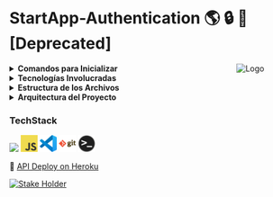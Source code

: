 # StartApp-Authentication :earth_americas: :lock: :key: [Deprecated]
<img alt="Logo" align="right" src="https://encrypted-tbn0.gstatic.com/images?q=tbn:ANd9GcTu1tfJ2N0SENG9G86Avbt6qN59vXLDAFYggA5IrspoOX4Q_irRB18laR-At4dTKZyG6VI&usqp=CAU" width="20%" />

<details>
  <summary><strong>Comandos para Inicializar</strong></summary>

### Comando para instalar paquetes
npm install  
### Comando para correr aplicacion
node server.js --Comienza a escuchar en el puerto 8080--

</details>

<details>
    <summary><strong>Tecnologías Involucradas</strong></summary>

### Node.js
[![Node Version](https://img.shields.io/badge/Node-v15.8.0-green)](https://nodejs.org/docs/latest-v15.x/api/)
Es un entorno en tiempo de ejecución multiplataforma, de código abierto, para la capa del servidor basado en el lenguaje de programación JavaScript, asíncrono, con E/S de datos en una arquitectura orientada a eventos y basado en el motor V8 de Google
### Express
[![Express](https://img.shields.io/badge/Bcryptjs-v.4.17.1-ff69b4)](https://expressjs.com/es/) 
Es un marco de aplicación web de back-end para Node.js. Está diseñado para crear aplicaciones web y API. Se lo utiliza principalmente para hacer los HTTP requests
#### Carpetas donde se uso de la tecnología dentro de la aplicación:
* server.js
### Bcryptjs
[![Bcryptjs](https://img.shields.io/badge/Bcryptjs-v.2.4.3-blueviolet)](https://www.npmjs.com/package/bcryptjs)
Es un module de node.js que permite hacer encriptaciones. Se utiliza para encriptar el password recibido
#### Carpetas donde se uso de la tecnología dentro de la aplicación:
* app/controllers/auth.controller.js
### Jsonwebtoken
[![Jsonwebtoken](https://img.shields.io/badge/Jsonwebtoken-v.8.5.1-brightgreen)](https://www.npmjs.com/package/jsonwebtoken)
JSON Web Token es un estándar abierto basado en JSON propuesto por IETF para la creación de tokens de acceso que permiten la propagación de identidad y privilegios o claims. Se utiliza para la creación de Tokens. 
#### Carpetas donde se uso de la tecnología dentro de la aplicación:
* app/controllers/auth.controller.js
### Sequelize
[![Sequelize](https://img.shields.io/badge/Sequelize-v.6.6.5-green)](https://sequelize.org/)
Sequelize es un ORM de Node.js basado en promesas para Postgres, MySQL, MariaDB, SQLite y Microsoft SQL Server. Cuenta con un sólido soporte de transacciones, relaciones, carga ansiosa y perezosa, replicación de lectura y más. Se utiliza para interactuar con Postgres

#### Carpetas donde se uso de la tecnología dentro de la aplicación:
* app/models/index.js
* app/models/user.model.js
### PostgreSQL
[![PostgreSQL](https://img.shields.io/badge/PostgreSQL-v.8.7.1-important)](https://www.postgresql.org/)
 Es un sistema de gestión de bases de datos relacional orientado a objetos y de código abierto. 
### Nodemailer
[![Node Mailer](https://img.shields.io/badge/NodeMailer-v.6.7.0-red)](https://nodemailer.com/about/)

Es un módulo de Node.js que nos permite hacer él envió de correos electrónicos. Esto se utiliza en las siguientes ocasiones:  
* Cuando un usuario se registra de manera regular (Sin hacerlo mediante Google). En ese caso se le envía un correo de confirmación a su cuenta
* Cuando un usuario registrado de manera regular, desea cambiar su contraseña 

#### Carpetas donde se uso de la tecnología dentro de la aplicación:
* app/config/email.config.js
* app/controllers/auth.controller.js
</details>
<details>
    <summary><strong>Estructura de los Archivos</strong></summary>
    
La división de las carpetas esta de la siguiente manera:
#### Config
En esta carpeta en general se encuentran los archivos de configuración de los diferentes servicios y herramientas de usamos.
* Archivos de configuración de PostgreSQL
* Archivos de configuración de Nodemailer
* Archivos de configuración de Sequelize
* Llave para uso de JsonWebToken
#### Routes
Se declaran los Endpoints que se tienen y también se divide según a los recursos que tengamos
#### Middlewares
Esta parte del código nos ayudara para comunicarnos con otros paquetes, programas o funcionalidades específicas.
* Validaciones de correo electrónicos únicos
* Verificación de Token
* Verificación de Email con formato correcto
* Validacion de Sign Up
#### Controllers
Aqui se aplica toda la logica para los endpoints, que son redireccionados en la carpeta de **Routes**
* Maneja las acciones de Sign Up & Sign In
* Recovery de passwords
* Cambio de contraseñas
#### Models
Aqui se tienen modelos que representan exactamente lo que esta en la base de datos para que Sequelize haga uso de estos modelos para la interaccion con la DB. 
</details>

<details>
    <summary><strong>Arquitectura del Proyecto</strong></summary>

A través de rutas Express, el CORS como Middleware comprobará la solicitud HTTP que coincida con una ruta antes de llegar a la capa de seguridad.

La capa de seguridad incluye:

Middleware de autenticación JWT: verificar el registro, verificar el token
Si estos middlewares arrojan algún error, se enviará un mensaje como respuesta HTTP.

Los controladores interactúan con la base de datos PostgreSQL a través de Sequelize y envían una respuesta HTTP (token, información del usuario, datos basados ​​en roles que se encuentran en la base de datos del repositorio de Servicio de Datos) al cliente.

Podriamos decir que sigue una Arquitectura del Tipo MVC.
</details>

### TechStack

<code><img height="30" src="https://emojis.slackmojis.com/emojis/images/1465929657/511/heroku.png?1465929657"></code>
<code><img height="30" src="https://raw.githubusercontent.com/github/explore/80688e429a7d4ef2fca1e82350fe8e3517d3494d/topics/javascript/javascript.png"></code>
<code><img height="30" src="https://raw.githubusercontent.com/github/explore/80688e429a7d4ef2fca1e82350fe8e3517d3494d/topics/visual-studio-code/visual-studio-code.png"></code>
<code><img height="30" src="https://raw.githubusercontent.com/github/explore/80688e429a7d4ef2fca1e82350fe8e3517d3494d/topics/git/git.png"></code>
<code><img height="30" src="https://raw.githubusercontent.com/github/explore/80688e429a7d4ef2fca1e82350fe8e3517d3494d/topics/terminal/terminal.png"></code>

[API deploy on heroku]: https://dev-auth-db2.herokuapp.com/

🏡 [API Deploy on Heroku][API deploy on heroku]

[![Stake Holder](https://img.shields.io/badge/Cliente-StartAmericasTogether-blue)](https://www.startamericastogether.org/)
